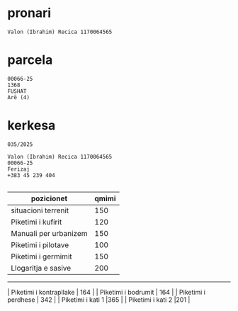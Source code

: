 # pronari
```
Valon (Ibrahim) Recica 1170064565

```
# parcela

```
00066-25
1368
FUSHAT
Arë (4)

```
# kerkesa
```
035/2025

Valon (Ibrahim) Recica 1170064565
00066-25
Ferizaj
+383 45 239 404


```


| pozicionet | qmimi |
| -------------- | --------------- |
| situacioni terrenit | 150 |
| Piketimi i kufirit | 120 |
| Manuali per urbanizem | 150 |
| Piketimi i pilotave | 100 |
| Piketimi i germimit | 150 |
| Llogaritja e sasive | 200 |
--------------------------------
| Piketimi i kontrapllake | 164 |
| Piketimi i bodrumit | 164 |
| Piketimi i perdhese | 342 |
| Piketimi i kati 1 |365 |
| Piketimi i kati 2 |201 |

